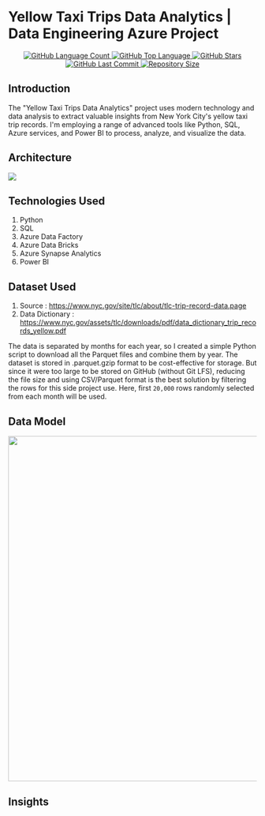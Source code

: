 # Yellow Taxi Trips Data Analytics | Data Engineering Azure Project

<p align="center">
  <a href="https://github.com/aimanamri/yellow-taxi-trips-etl-data-engineering-project">
    <img alt="GitHub Language Count" src="https://img.shields.io/github/languages/count/aimanamri/yellow-taxi-trips-etl-data-engineering-project">
  </a>

  <a href="https://github.com/aimanamri/yellow-taxi-trips-etl-data-engineering-project">
    <img alt="GitHub Top Language" src="https://img.shields.io/github/languages/top/aimanamri/yellow-taxi-trips-etl-data-engineering-project">
  </a>
  
  <a href="https://github.com/aimanamri/yellow-taxi-trips-etl-data-engineering-project/stargazers">
    <img alt="GitHub Stars" src="https://img.shields.io/github/stars/aimanamri/yellow-taxi-trips-etl-data-engineering-project?style=social">
  </a>

  <a href="https://github.com/aimanamri/yellow-taxi-trips-etl-data-engineering-project/commits/main">
    <img alt="GitHub Last Commit" src="https://img.shields.io/github/last-commit/aimanamri/yellow-taxi-trips-etl-data-engineering-project">
  </a>

  <a href="https://github.com/aimanamri/yellow-taxi-trips-etl-data-engineering-project">
    <img alt="Repository Size" src="https://img.shields.io/github/repo-size/aimanamri/yellow-taxi-trips-etl-data-engineering-project">
  </a>
</p>

## Introduction
The "Yellow Taxi Trips Data Analytics" project uses modern technology and data analysis to extract valuable insights from New York City's yellow taxi trip records. I'm employing a range of advanced tools like Python, SQL, Azure services, and Power BI to process, analyze, and visualize the data.

## Architecture
<img src="https://media.licdn.com/dms/image/D5622AQEbpsxZAXyp7g/feedshare-shrink_800/0/1695830121501?e=1701302400&v=beta&t=Jo1JSQDtornIIDJgbUdxIcmsrw7FYtVFNa32ZdeLb70">

## Technologies Used
1. Python
2. SQL
3. Azure Data Factory
4. Azure Data Bricks
5. Azure Synapse Analytics
6. Power BI

## Dataset Used
1. Source : https://www.nyc.gov/site/tlc/about/tlc-trip-record-data.page
2. Data Dictionary : https://www.nyc.gov/assets/tlc/downloads/pdf/data_dictionary_trip_records_yellow.pdf

The data is separated by months for each year, so I created a simple Python script to download all the Parquet files and combine them by year. The dataset is stored in .parquet.gzip format to be cost-effective for storage. But since it were too large to be stored on GitHub (without Git LFS), reducing the file size and using CSV/Parquet format is the best solution by filtering the rows for this side project use. Here, first `20,000` rows randomly selected from each month will be used.

## Data Model
<img src="https://raw.githubusercontent.com/aimanamri/yellow-taxi-trips-etl-data-engineering-project/main/data_model.jpeg" width="900" height="700">

## Insights
